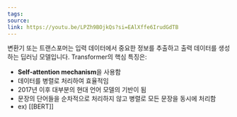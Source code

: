 ```yaml
---
tags: 
source: 
link: https://youtu.be/LPZh9BOjkQs?si=EAlXffe6IrudGdTB
---
```

변환기 또는 트랜스포머는 입력 데이터에서 중요한 정보를 추출하고 출력 데이터를 생성하는 딥러닝 모델입니다. Transformer의 핵심 특징은:

- **Self-attention mechanism**을 사용함
- 데이터를 병렬로 처리하여 효율적임
- 2017년 이후 대부분의 현대 언어 모델의 기반이 됨
- 문장의 단어들을 순차적으로 처리하지 않고 병렬로 모든 문장을 동시에 처리함
- ex) [[BERT]]